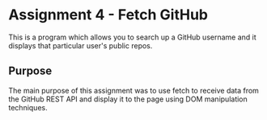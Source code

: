 # Assignment 4 - Fetch GitHub

This is a program which allows you to search up a GitHub username and it displays that particular user's public repos.

## Purpose
The main purpose of this assignment was to use fetch to receive data from the GitHub REST API and display it to the page using DOM manipulation techniques.